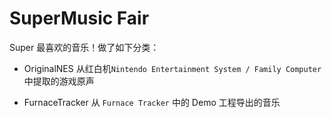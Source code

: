 # SuperMusic Fair

Super 最喜欢的音乐！做了如下分类：

- OriginalNES
    从红白机`Nintendo Entertainment System / Family Computer` 中提取的游戏原声

- FurnaceTracker
    从 `Furnace Tracker` 中的 Demo 工程导出的音乐

